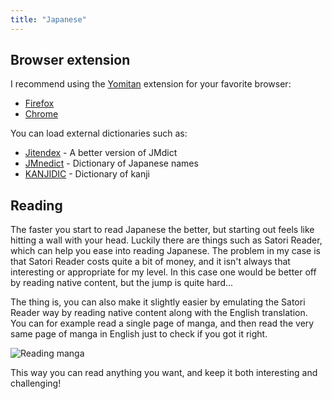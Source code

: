 ```yaml
---
title: "Japanese"
---
```


## Browser extension

I recommend using the [Yomitan](https://github.com/themoeway/yomitan) extension
for your favorite browser:
- [Firefox](https://addons.mozilla.org/en-US/firefox/addon/yomitan/)
- [Chrome](https://chromewebstore.google.com/detail/yomitan/likgccmbimhjbgkjambclfkhldnlhbnn) 

You can load external dictionaries such as:
- [Jitendex](https://github.com/stephenmk/Jitendex) - A better version of JMdict
- [JMnedict](https://github.com/themoeway/jmdict-yomitan#jmnedict-for-yomitan) - Dictionary of Japanese names
- [KANJIDIC](https://github.com/themoeway/jmdict-yomitan#kanjidic-for-yomitan) - Dictionary of kanji

## Reading

The faster you start to read Japanese the better, but starting out feels like
hitting a wall with your head. Luckily there are things such as Satori Reader,
which can help you ease into reading Japanese. The problem in my case is that
Satori Reader costs quite a bit of money, and it isn't always that interesting
or appropriate for my level. In this case one would be better off by reading
native content, but the jump is quite hard...

The thing is, you can also make it slightly easier by emulating the Satori
Reader way by reading native content along with the English translation. You
can for example read a single page of manga, and then read the very same page
of manga in English just to check if you got it right.

![Reading manga](/static/wiki/satori-manga.jpg)

This way you can read anything you want, and keep it both interesting and
challenging!
